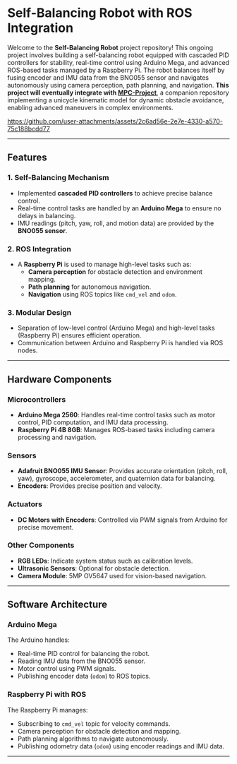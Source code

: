 # Self-Balancing Robot with ROS Integration

Welcome to the **Self-Balancing Robot** project repository! This ongoing project involves building a self-balancing robot equipped with cascaded PID controllers for stability, real-time control using Arduino Mega, and advanced ROS-based tasks managed by a Raspberry Pi. The robot balances itself by fusing encoder and IMU data from the BNO055 sensor and navigates autonomously using camera perception, path planning, and navigation. **This project will eventually integrate with  [MPC-Project](https://github.com/AbhishekMandapmalvi/MPC-Project/blob/main/README.md)**, a companion repository implementing a unicycle kinematic model for dynamic obstacle avoidance, enabling advanced maneuvers in complex environments.


https://github.com/user-attachments/assets/2c6ad56e-2e7e-4330-a570-75c188bcdd77

---

## Features

### 1. Self-Balancing Mechanism
- Implemented **cascaded PID controllers** to achieve precise balance control.
- Real-time control tasks are handled by an **Arduino Mega** to ensure no delays in balancing.
- IMU readings (pitch, yaw, roll, and motion data) are provided by the **BNO055 sensor**.

### 2. ROS Integration
- A **Raspberry Pi** is used to manage high-level tasks such as:
  - **Camera perception** for obstacle detection and environment mapping.
  - **Path planning** for autonomous navigation.
  - **Navigation** using ROS topics like `cmd_vel` and `odom`.

### 3. Modular Design
- Separation of low-level control (Arduino Mega) and high-level tasks (Raspberry Pi) ensures efficient operation.
- Communication between Arduino and Raspberry Pi is handled via ROS nodes.

---

## Hardware Components

### Microcontrollers
- **Arduino Mega 2560**: Handles real-time control tasks such as motor control, PID computation, and IMU data processing.
- **Raspberry Pi 4B 8GB**: Manages ROS-based tasks including camera processing and navigation.

### Sensors
- **Adafruit BNO055 IMU Sensor**: Provides accurate orientation (pitch, roll, yaw), gyroscope, accelerometer, and quaternion data for balancing.
- **Encoders**: Provides precise position and velocity.

### Actuators
- **DC Motors with Encoders**: Controlled via PWM signals from Arduino for precise movement.

### Other Components
- **RGB LEDs**: Indicate system status such as calibration levels.
- **Ultrasonic Sensors**: Optional for obstacle detection.
- **Camera Module**: 5MP OV5647 used for vision-based navigation.

---

## Software Architecture

### Arduino Mega
The Arduino handles:
- Real-time PID control for balancing the robot.
- Reading IMU data from the BNO055 sensor.
- Motor control using PWM signals.
- Publishing encoder data (`odom`) to ROS topics.

### Raspberry Pi with ROS
The Raspberry Pi manages:
- Subscribing to `cmd_vel` topic for velocity commands.
- Camera perception for obstacle detection and mapping.
- Path planning algorithms to navigate autonomously.
- Publishing odometry data (`odom`) using encoder readings and IMU data.

---
